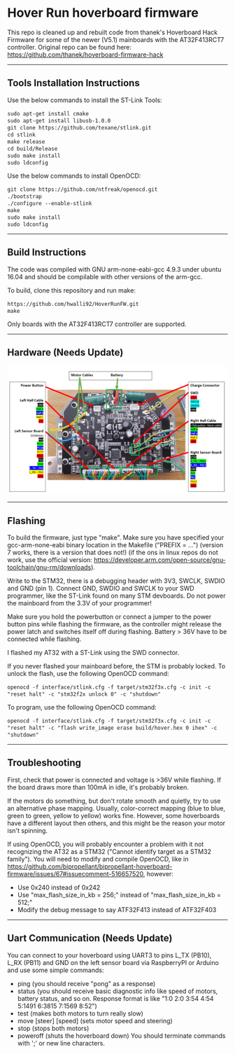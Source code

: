 # Hover Run hoverboard firmware

This repo is cleaned up and rebuilt code from thanek's Hoverboard Hack Firmware for some of the newer (V5.1) mainboards with the AT32F413RCT7 controller. Original repo can be found here: https://github.com/thanek/hoverboard-firmware-hack

---

## Tools Installation Instructions

Use the below commands to install the ST-Link Tools:

```
sudo apt-get install cmake
sudo apt-get install libusb-1.0.0
git clone https://github.com/texane/stlink.git
cd stlink
make release
cd build/Release 
sudo make install
sudo ldconfig
```

Use the below commands to install OpenOCD:

```
git clone https://github.com/ntfreak/openocd.git
./bootstrap
./configure --enable-stlink
make
sudo make install
sudo ldconfig
```

---

## Build Instructions

The code was compiled with GNU arm-none-eabi-gcc 4.9.3 under ubuntu 16.04 and should be compilable with other versions of the arm-gcc.

To build, clone this repository and run make:

```
https://github.com/hwalli92/HoverRunFW.git
make
```

Only boards with the AT32F413RCT7 controller are supported.

---

## Hardware (Needs Update)
![otter](Docs/pinout.png)

---

## Flashing
To build the firmware, just type "make". Make sure you have specified your gcc-arm-none-eabi binary location in the Makefile ("PREFIX = ...") (version 7 works, there is a version that does not!) (if the ons in linux repos do not work, use the official version: https://developer.arm.com/open-source/gnu-toolchain/gnu-rm/downloads). 

Write to the STM32, there is a debugging header with 3V3, SWCLK, SWDIO and GND (pin 1). Connect GND, SWDIO and SWCLK to your SWD programmer, like the ST-Link found on many STM devboards. Do not power the mainboard from the 3.3V of your programmer!

Make sure you hold the powerbutton or connect a jumper to the power button pins while flashing the firmware, as the controller might release the power latch and switches itself off during flashing. Battery > 36V have to be connected while flashing.

I flashed my AT32 with a ST-Link using the SWD connector.

If you never flashed your mainboard before, the STM is probably locked. To unlock the flash, use the following OpenOCD command:

```
openocd -f interface/stlink.cfg -f target/stm32f3x.cfg -c init -c "reset halt" -c "stm32f2x unlock 0" -c "shutdown"
```

To program, use the following OpenOCD command:

```
openocd -f interface/stlink.cfg -f target/stm32f3x.cfg -c init -c "reset halt" -c "flash write_image erase build/hover.hex 0 ihex" -c "shutdown"
```

---

## Troubleshooting
First, check that power is connected and voltage is >36V while flashing.
If the board draws more than 100mA in idle, it's probably broken.

If the motors do something, but don't rotate smooth and quietly, try to use an alternative phase mapping. Usually, color-correct mapping (blue to blue, green to green, yellow to yellow) works fine. However, some hoverboards have a different layout then others, and this might be the reason your motor isn't spinning.

If using OpenOCD, you will probably encounter a problem with it not recognizing the AT32 as a STM32 ("Cannot identify target as a STM32 family"). You will need to modify and compile OpenOCD, like in https://github.com/bipropellant/bipropellant-hoverboard-firmware/issues/67#issuecomment-516657520, however:
- Use 0x240 instead of 0x242
- Use "max_flash_size_in_kb = 256;" instead of "max_flash_size_in_kb = 512;"
- Modify the debug message to say ATF32F413 instead of ATF32F403

---

## Uart Communication (Needs Update)

You can connect to your hoverboard using UART3 to pins L_TX (PB10), L_RX (PB11) and GND on the left sensor board via RaspberryPI or Arduino and use some simple commands:
* ping (you should receive "pong" as a response)
* status (you should receive basic diagnostic info like speed of motors, battery status, and so on. Response format is like "1:0 2:0 3:54 4:54 5:1491 6:3815 7:1569 8:52")
* test (makes both motors to turn really slow)
* move [steer] [speed] (sets motor speed and steering)
* stop (stops both motors)
* poweroff (shuts the hoverboard down)
You should terminate commands with ';' or new line characters.

